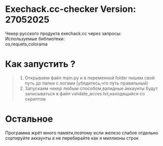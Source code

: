 # Exechack.cc-checker Version: 27052025
Чекер русского продукта exechack.cc через запросы:   
Используемые библиотеки:   
os,requets,colorama

# Как запустить ?
> 1. Открываем файл main.py и в переменной folder пишем свой путь до папки с логами (убедитесь,что путь правильный)
> 2. Запускаем чекер любым способом,валидные аккаунты будут записываться в файл validate_acces.txt,находящийся со скриптом

# Остальное
Программа жрёт много памяти,поэтому если железо слабое отдельно сортируйте аккаунты а не перебирайте как я миллионы строк
